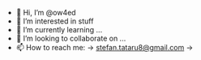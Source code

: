 - 👋 Hi, I’m @ow4ed
- 👀 I’m interested in stuff
- 🌱 I’m currently learning ...
- 💞️ I’m looking to collaborate on ...
- 📫 How to reach me:
  -> stefan.tataru8@gmail.com
  -> 

<!---
ow4ed/ow4ed is a ✨ special ✨ repository because its `README.md` (this file) appears on your GitHub profile.
You can click the Preview link to take a look at your changes.
--->
